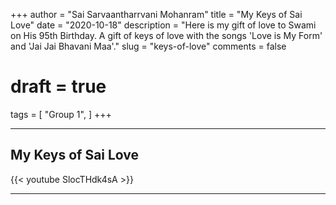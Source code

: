 +++
author = "Sai Sarvaantharrvani Mohanram"
title = "My Keys of Sai Love"
date = "2020-10-18"
description = "Here is my gift of love to Swami on His 95th Birthday. A gift of keys of love with the songs 'Love is My Form' and 'Jai Jai Bhavani Maa'."
slug = "keys-of-love"
comments = false
# draft = true
tags = [
    "Group 1",
]
+++

---

## My Keys of Sai Love

{{< youtube SlocTHdk4sA >}}

---
